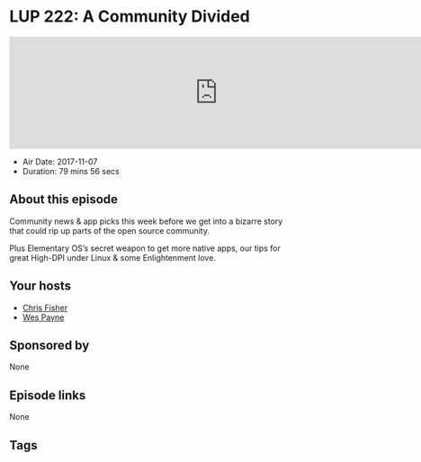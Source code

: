 # LUP 222: A Community Divided

<iframe src="https://player.fireside.fm/v2/RUkczH-V+s91SVGj6?theme=dark" width="740" height="200" frameborder="0" scrolling="no"></iframe>

* Air Date: 2017-11-07
* Duration: 79 mins 56 secs

## About this episode

Community news & app picks this week before we get into a bizarre story that could rip up parts of the open source community.

Plus Elementary OS’s secret weapon to get more native apps, our tips for great High-DPI under Linux & some Enlightenment love.

## Your hosts
* [Chris Fisher](https://linuxunplugged.com/hosts/chrislas)
* [Wes Payne](https://linuxunplugged.com/hosts/wes)

## Sponsored by

None



## Episode links

None



## Tags

